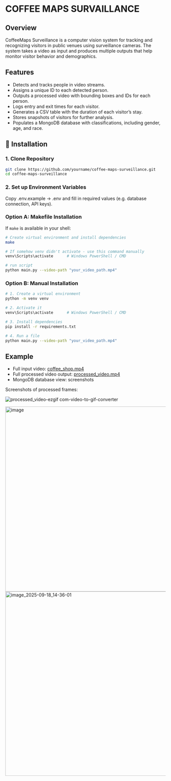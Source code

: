 # COFFEE MAPS SURVAILLANCE

## Overview

CoffeeMaps Surveillance is a computer vision system for tracking and recognizing visitors in public venues using surveillance cameras.
The system takes a video as input and produces multiple outputs that help monitor visitor behavior and demographics.

## Features
- Detects and tracks people in video streams.
- Assigns a unique ID to each detected person.
- Outputs a processed video with bounding boxes and IDs for each person.
- Logs entry and exit times for each visitor.
- Generates a CSV table with the duration of each visitor’s stay.
- Stores snapshots of visitors for further analysis.
- Populates a MongoDB database with classifications, including gender, age, and race.

## 🔧 Installation

### 1. Clone Repository
```bash
git clone https://github.com/yourname/coffee-maps-surveillance.git
cd coffee-maps-surveillance
```

### 2. Set up Environment Variables
Copy .env.example → .env and fill in required values (e.g. database connection, API keys).

### Option A: Makefile Installation

If `make` is available in your shell:

```bash
# Create virtual environment and install dependencies
make

# If somehow venv didn't activate - use this command manually
venv\Scripts\activate      # Windows PowerShell / CMD

# run script
python main.py --video-path "your_video_path.mp4"
```

### Option B: Manual Installation

```bash
# 1. Create a virtual environment
python -m venv venv

# 2. Activate it
venv\Scripts\activate      # Windows PowerShell / CMD

# 3. Install dependencies
pip install -r requirements.txt

# 4. Run a file
python main.py --video-path "your_video_path.mp4"
```

## Example 
- Full input video: [coffee_shop.mp4](https://drive.google.com/file/d/1QMdTmda82vBEIEZ6PZm2rCs_nnOScm8f/view?usp=drive_link)
- Full processed video output: [processed_video.mp4](https://drive.google.com/file/d/1aLn08MSviUF2ECWHG6OjoDBOTfT8Egmc/view?usp=drive_link)
- MongoDB database view: screenshots

Screenshots of processed frames:

![processed_video-ezgif com-video-to-gif-converter](https://github.com/user-attachments/assets/b51becb8-d4e7-4e75-815a-c6f5510b820d)


<img width="961" height="579" alt="image" src="https://github.com/user-attachments/assets/53d0ae4c-405a-492b-82c8-3e4f3fed62c3" />
<img width="860" height="577" alt="image_2025-09-18_14-36-01" src="https://github.com/user-attachments/assets/18b864c9-2ecd-428f-9b60-a36bbfa86d89" />

